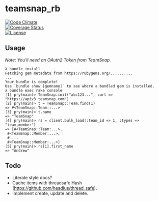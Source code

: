 # teamsnap_rb

[![Code
Climate](https://codeclimate.com/github/teamsnap/teamsnap_rb/badges/gpa.svg)](https://codeclimate.com/github/teamsnap/teamsnap_rb)  
[![Coverage
Status](https://coveralls.io/repos/teamsnap/teamsnap_rb/badge.png)](https://coveralls.io/r/teamsnap/teamsnap_rb)  
[![License](http://img.shields.io/badge/license-MIT-blue.svg)](http://opensource.org/licenses/MIT)  

## Usage

_Note: You'll need an OAuth2 Token from TeamSnap._

```
λ bundle install
Fetching gem metadata from https://rubygems.org/..........
...
Your bundle is complete!
Use `bundle show [gemname]` to see where a bundled gem is installed.
λ bundle exec rake console
[1] pry(main)> TeamSnap.init("abc123...", :url => "https://apiv3.teamsnap.com")
[2] pry(main)> t = TeamSnap::Team.find(1)
=> #<TeamSnap::Team::...>
[3] pry(main)> t.name
=> "TeamSnap"
[4] pry(main)> rs = client.bulk_load(:team_id => 1, :types => "team,member")
=> [#<TeamSnap::Team:...>,
 #<TeamSnap::Member:...>,
 # ...
 #<TeamSnap::Member:...>]
[5] pry(main)> rs[1].first_name
=> "Andrew"
```

## Todo

- Literate style docs?
- Cache items with threadsafe Hash (https://github.com/headius/thread_safe).
- Implement create, update and delete.
